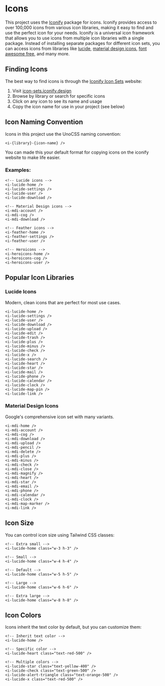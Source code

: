 # Icons

This project uses the [Iconify](https://iconify.design/) package for icons.
Iconify provides access to over 100,000 icons from various icon libraries,
making it easy to find and use the perfect icon for your needs. Iconify is a
universal icon framework that allows you to use icons from multiple icon
libraries with a single package. Instead of installing separate packages for
different icon sets, you can access icons from libraries like
[lucide](https://lucide.dev/),
[material design icons](https://fonts.google.com/icons),
[font awesome free](https://fontawesome.com/), and many more.

## Finding Icons

The best way to find icons is through the
[Iconify Icon Sets](https://icon-sets.iconify.design/) website:

1. Visit [icon-sets.iconify.design](https://icon-sets.iconify.design/)
2. Browse by library or search for specific icons
3. Click on any icon to see its name and usage
4. Copy the icon name for use in your project (see below)

## Icon Naming Convention

Icons in this project use the UnoCSS naming convention:

```
<i-{library}-{icon-name} />
```

You can made this your default format for copying icons on the iconify website
to make life easier.

### Examples:

```vue
<!-- Lucide icons -->
<i-lucide-home />
<i-lucide-settings />
<i-lucide-user />
<i-lucide-download />

<!-- Material Design icons -->
<i-mdi-account />
<i-mdi-cog />
<i-mdi-download />

<!-- Feather icons -->
<i-feather-home />
<i-feather-settings />
<i-feather-user />

<!-- Heroicons -->
<i-heroicons-home />
<i-heroicons-cog />
<i-heroicons-user />
```

<i-lucide-home />
<i-lucide-settings />
<i-lucide-user />
<i-lucide-download />

<!-- Material Design icons -->
<i-mdi-account />
<i-mdi-cog />
<i-mdi-download />

<!-- Feather icons -->
<i-feather-home />
<i-feather-settings />
<i-feather-user />

<!-- Heroicons -->
<i-heroicons-home />
<i-heroicons-cog />
<i-heroicons-user />

## Popular Icon Libraries

### Lucide Icons

Modern, clean icons that are perfect for most use cases.

```vue
<i-lucide-home />
<i-lucide-settings />
<i-lucide-user />
<i-lucide-download />
<i-lucide-upload />
<i-lucide-edit />
<i-lucide-trash />
<i-lucide-plus />
<i-lucide-minus />
<i-lucide-check />
<i-lucide-x />
<i-lucide-search />
<i-lucide-heart />
<i-lucide-star />
<i-lucide-mail />
<i-lucide-phone />
<i-lucide-calendar />
<i-lucide-clock />
<i-lucide-map-pin />
<i-lucide-link />
```

<i-lucide-home />
<i-lucide-settings />
<i-lucide-user />
<i-lucide-download />
<i-lucide-upload />
<i-lucide-edit />
<i-lucide-trash />
<i-lucide-plus />
<i-lucide-minus />
<i-lucide-check />
<i-lucide-x />
<i-lucide-search />
<i-lucide-heart />
<i-lucide-star />
<i-lucide-mail />
<i-lucide-phone />
<i-lucide-calendar />
<i-lucide-clock />
<i-lucide-map-pin />
<i-lucide-link />

### Material Design Icons

Google's comprehensive icon set with many variants.

```vue
<i-mdi-home />
<i-mdi-account />
<i-mdi-cog />
<i-mdi-download />
<i-mdi-upload />
<i-mdi-pencil />
<i-mdi-delete />
<i-mdi-plus />
<i-mdi-minus />
<i-mdi-check />
<i-mdi-close />
<i-mdi-magnify />
<i-mdi-heart />
<i-mdi-star />
<i-mdi-email />
<i-mdi-phone />
<i-mdi-calendar />
<i-mdi-clock />
<i-mdi-map-marker />
<i-mdi-link />
```

<i-mdi-home />
<i-mdi-account />
<i-mdi-cog />
<i-mdi-download />
<i-mdi-upload />
<i-mdi-pencil />
<i-mdi-delete />
<i-mdi-plus />
<i-mdi-minus />
<i-mdi-check />
<i-mdi-close />
<i-mdi-magnify />
<i-mdi-heart />
<i-mdi-star />
<i-mdi-email />
<i-mdi-phone />
<i-mdi-calendar />
<i-mdi-clock />
<i-mdi-map-marker />
<i-mdi-link />

## Icon Size

You can control icon size using Tailwind CSS classes:

```vue
<!-- Extra small -->
<i-lucide-home class="w-3 h-3" />

<!-- Small -->
<i-lucide-home class="w-4 h-4" />

<!-- Default -->
<i-lucide-home class="w-5 h-5" />

<!-- Large -->
<i-lucide-home class="w-6 h-6" />

<!-- Extra large -->
<i-lucide-home class="w-8 h-8" />
```

  <!-- Extra small -->
  <i-lucide-home class="w-3 h-3" />

  <!-- Small -->
  <i-lucide-home class="w-4 h-4" />

  <!-- Default -->
  <i-lucide-home class="w-5 h-5" />

  <!-- Large -->
  <i-lucide-home class="w-6 h-6" />

  <!-- Extra large -->
  <i-lucide-home class="w-8 h-8" />

## Icon Colors

Icons inherit the text color by default, but you can customize them:

```vue
<!-- Inherit text color -->
<i-lucide-home />

<!-- Specific color -->
<i-lucide-heart class="text-red-500" />

<!-- Multiple colors -->
<i-lucide-star class="text-yellow-400" />
<i-lucide-check class="text-green-500" />
<i-lucide-alert-triangle class="text-orange-500" />
<i-lucide-x class="text-red-500" />
```

  <i-lucide-home />

  <!-- Specific color -->
  <i-lucide-heart class="text-red-500" />

  <!-- Multiple colors -->
  <i-lucide-star class="text-yellow-400" />
  <i-lucide-check class="text-green-500" />
  <i-lucide-alert-triangle class="text-orange-500" />
  <i-lucide-x class="text-red-500" />
